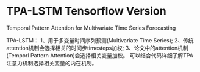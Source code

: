 # TPA-LSTM Tensorflow Version
Temporal Pattern Attention for Multivariate Time Series Forecasting

TPA-LSTM：
1、用于多变量时间序列预测(Multivariate Time Series);
2、传统attention机制会选择相关的时间步timesteps加权;
3、论文中的attention机制(Temporl Pattern Attention)会选择相关变量加权。
可以结合代码详细了解TPA注意力机制选择相关变量的内在机制。
